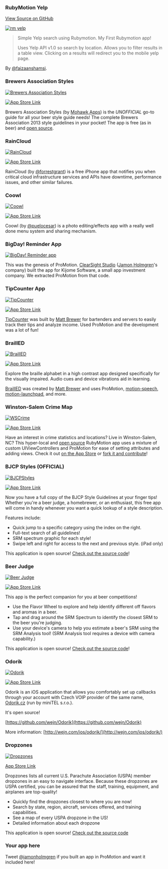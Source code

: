 ### RubyMotion Yelp

[View Source on GitHub](https://github.com/faizaanshamsi/rubymotion_yelp)

[![rm yelp](http://media.clearsightstudio.com/jamon/iOS_Simulator__iPhone_Retina_4inch__iOS_7.0.3_11B508_20140114_091423.jpg)](https://github.com/faizaanshamsi/rubymotion_yelp)

> Simple Yelp search using Rubymotion. My First Rubymotion app!
> 
> Uses Yelp API v1.0 so search by location. Allows you to filter results in a table view. Clicking on a results will redirect you to the mobile yelp page.

By [@faizaanshamsi](https://twitter.com/faizaanshamsi).

### Brewers Association Styles

[![Brewers Association Styles](http://a3.mzstatic.com/us/r30/Purple6/v4/65/83/4e/65834e58-9872-a839-98db-bdbeda61de45/mzl.yaxkfpsv.175x175-75.jpg)](http://www.mohawkapps.com/app/brewers-association-styles/)

[![App Store Link](https://a248.e.akamai.net/camo.github.com/9cbd2153e42bdb92ce53083d2a614989408ea054/687474703a2f2f722e6d7a7374617469632e636f6d2f696d616765732f7765622f6c696e6b6d616b65722f62616467655f61707073746f72652d6c72672e676966
)](https://itunes.apple.com/us/app/brewers-association-styles/id670470983?mt=8&uo=4&at=10l4yY&ct=promotionwiki)

Brewers Association Styles (by [Mohawk Apps](http://www.mohawkapps.com/)) is the _UNOFFICIAL_ go-to guide for all your beer style guide needs! The complete Brewers Association 2013 style guidelines in your pocket! The app is free (as in beer) and [open source](https://github.com/MohawkApps/BAStyleGuide).

### RainCloud

[![RainCloud](http://a1.mzstatic.com/us/r30/Purple4/v4/a1/83/60/a183608c-1bf4-172c-a17d-b71c1bc213d7/mzl.gdviwmld.175x175-75.jpg)](http://www.raincloudalerts.com/)

[![App Store Link](https://a248.e.akamai.net/camo.github.com/9cbd2153e42bdb92ce53083d2a614989408ea054/687474703a2f2f722e6d7a7374617469632e636f6d2f696d616765732f7765622f6c696e6b6d616b65722f62616467655f61707073746f72652d6c72672e676966
)](https://itunes.apple.com/us/app/raincloud/id632130365?mt=8)

RainCloud (by [@forrestgrant](https://twitter.com/forrestgrant)) is a free iPhone app that notifies you when critical cloud infrastructure services and APIs have downtime, performance issues, and other similar failures.

### Coowl

[![Coowl](http://a4.mzstatic.com/us/r1000/044/Purple/v4/eb/6f/5a/eb6f5ad5-e6b9-d76d-9165-4f568bc87bc3/mzl.exefkfxt.175x175-75.jpg)](https://itunes.apple.com/us/app/coowl/id657397623)

[![App Store Link](https://a248.e.akamai.net/camo.github.com/9cbd2153e42bdb92ce53083d2a614989408ea054/687474703a2f2f722e6d7a7374617469632e636f6d2f696d616765732f7765622f6c696e6b6d616b65722f62616467655f61707073746f72652d6c72672e676966
)](https://itunes.apple.com/us/app/coowl/id657397623)

Coowl (by [@puelocesar](https://twitter.com/puelocesar)) is a photo editing/effects app with a really well done menu system and sharing mechanism.

### BigDay! Reminder App

[![BigDay! Reminder app](http://a1.mzstatic.com/us/r1000/066/Purple2/v4/59/26/c7/5926c7fb-0a28-c770-ce10-5d3509edb06a/mzl.xauslwqp.175x175-75.jpg)](https://itunes.apple.com/us/app/bigday!/id571756685?ls=1&mt=8)

This was the genesis of ProMotion. [ClearSight Studio](http://www.clearsightstudio.com/) ([Jamon Holmgren](http://twitter.com/jamonholmgren)'s company) built the app for Kijome Software, a small app investment company. We extracted ProMotion from that code.

### TipCounter App

[![TipCounter](http://a1.mzstatic.com/us/r30/Purple/v4/49/f5/b4/49f5b434-07ac-7292-8437-556b3dc025d5/mzl.pitrhwco.175x175-75.jpg)](https://itunes.apple.com/us/app/tip-counter/id418749608?mt=8&ls=1)

[![App Store Link](https://a248.e.akamai.net/camo.github.com/9cbd2153e42bdb92ce53083d2a614989408ea054/687474703a2f2f722e6d7a7374617469632e636f6d2f696d616765732f7765622f6c696e6b6d616b65722f62616467655f61707073746f72652d6c72672e676966
)](https://itunes.apple.com/us/app/tip-counter/id418749608?mt=8&ls=1)

[TipCounter](http://www.tipcounterapp.com) was built by [Matt Brewer](https://github.com/macfanatic/) for bartenders and servers to easily track their tips and analyze income.  Used ProMotion and the development was a lot of fun!

### BraillED

[![BraillED](http://a1.mzstatic.com/us/r30/Purple/v4/c7/79/6a/c7796a36-ef17-c056-073d-6ebea335ebff/mzl.frehfqca.175x175-75.jpg)](https://itunes.apple.com/us/app/brailled/id839690467?mt=8)

[![App Store Link](https://a248.e.akamai.net/camo.github.com/9cbd2153e42bdb92ce53083d2a614989408ea054/687474703a2f2f722e6d7a7374617469632e636f6d2f696d616765732f7765622f6c696e6b6d616b65722f62616467655f61707073746f72652d6c72672e676966
)](https://itunes.apple.com/us/app/brailled/id839690467?mt=8)

Explore the braille alphabet in a high contrast app designed specifically for the visually impaired. Audio cues and device vibrations aid in learning.

[BraillED](http://www.brailledapp.com) was created by [Matt Brewer](https://github.com/macfanatic/) and uses ProMotion, [motion-speech](https://github.com/macfanatic/motion-speech), [motion-launchpad](https://github.com/macfanatic/motion-launchpad), and more.

### Winston-Salem Crime Map

[![WSCrime](http://a2.mzstatic.com/us/r1000/086/Purple/v4/f4/8d/82/f48d82c7-68bb-933d-5db3-7f93357ddf7b/mzl.dndttxht.175x175-75.jpg)](http://www.mohawkapps.com/app/winston-salem-crime-map/)

[![App Store Link](https://a248.e.akamai.net/camo.github.com/9cbd2153e42bdb92ce53083d2a614989408ea054/687474703a2f2f722e6d7a7374617469632e636f6d2f696d616765732f7765622f6c696e6b6d616b65722f62616467655f61707073746f72652d6c72672e676966
)](https://itunes.apple.com/us/app/winston-salem-crime-map/id472546582?mt=8&uo=4&at=10l4yY&ct=promotionwiki)

Have an interest in crime statistics and locations? Live in Winston-Salem, NC? This hyper-local and [open source](https://github.com/MohawkApps/WSCrime) RubyMotion app uses a mixture of custom UIViewControllers and ProMotion for ease of setting attributes and adding views. Check it out [on the App Store](https://itunes.apple.com/us/app/winston-salem-crime-map/id472546582?mt=8&uo=4&at=10l4yY&ct=promotionwiki) or [fork it and contribute](https://github.com/MohawkApps/WSCrime)!

### BJCP Styles (OFFICIAL)

[![BJCPStyles](http://a5.mzstatic.com/us/r1000/004/Purple6/v4/d1/a9/66/d1a966cc-0b36-e528-d5cd-7bb3dd4df978/mzl.rfzwzkkg.175x175-75.jpg)](http://www.mohawkapps.com/app/bjcp-styles/)

[![App Store Link](https://a248.e.akamai.net/camo.github.com/9cbd2153e42bdb92ce53083d2a614989408ea054/687474703a2f2f722e6d7a7374617469632e636f6d2f696d616765732f7765622f6c696e6b6d616b65722f62616467655f61707073746f72652d6c72672e676966
)](https://itunes.apple.com/us/app/bjcp-styles/id293788663?mt=8&uo=4&at=10l4yY&ct=promotionwiki)

Now you have a full copy of the BJCP Style Guidelines at your finger tips! Whether you're a beer judge, a homebrewer, or an enthusiast, this free app will come in handy whenever you want a quick lookup of a style description.

Features include:
* Quick jump to a specific category using the index on the right.
* Full-text search of all guidelines!
* SRM spectrum graphic for each style!
* Swipe left and right for access to the next and previous style. (iPad only)

This application is open source! [Check out the source code](https://github.com/MohawkApps/BJCPStyleGuide)!

### Beer Judge

[![Beer Judge](http://a3.mzstatic.com/us/r1000/013/Purple4/v4/c0/4b/ff/c04bffc5-523f-bbe0-c22e-93283ee989db/mzl.ctvoovnz.175x175-75.jpg)](http://www.mohawkapps.com/app/beerjudge/)

[![App Store Link](https://a248.e.akamai.net/camo.github.com/9cbd2153e42bdb92ce53083d2a614989408ea054/687474703a2f2f722e6d7a7374617469632e636f6d2f696d616765732f7765622f6c696e6b6d616b65722f62616467655f61707073746f72652d6c72672e676966
)](https://itunes.apple.com/us/app/beer-judge/id666120064?mt=8&uo=4&at=10l4yY&ct=promotionwiki)

This app is the perfect companion for you at beer competitions!

* Use the Flavor Wheel to explore and help identify different off flavors and aromas in a beer.
* Tap and drag around the SRM Spectrum to identify the closest SRM to the beer you're judging.
* Use your device's camera to help you estimate a beer's SRM using the SRM Analysis tool! (SRM Analysis tool requires a device with camera capability.)

This application is open source! [Check out the source code](https://github.com/MohawkApps/BeerJudge)!

### Odorik

[![Odorik](http://a2.mzstatic.com/us/r1000/032/Purple4/v4/6d/0f/81/6d0f81bb-30eb-c37d-2d1e-83a3787abe1d/mzl.kzpndpmw.175x175-75.jpg)](https://itunes.apple.com/us/app/odorik/id682721789?mt=8)

[![App Store Link](https://a248.e.akamai.net/camo.github.com/9cbd2153e42bdb92ce53083d2a614989408ea054/687474703a2f2f722e6d7a7374617469632e636f6d2f696d616765732f7765622f6c696e6b6d616b65722f62616467655f61707073746f72652d6c72672e676966
)](https://itunes.apple.com/us/app/odorik/id682721789?ls=1&mt=8)

Odorik is an iOS application that allows you comfortably set up callbacks through your account with Czech VOIP provider of the same name, [Odorik.cz](http://Odorik.cz) (run by miniTEL s.r.o.).

It's open source!

[https://github.com/wejn/Odorik](https://github.com/wejn/Odorik)

More information: [http://wejn.com/ios/odorik/](http://wejn.com/ios/odorik/)

### Dropzones

[![Dropzones](https://github.com/OTGApps/Dropzones/blob/master/resources/Icon-120.png)](https://itunes.apple.com/us/app/dropzones-uspa-dropzone-finder/id960515397?mt=8&uo=4&at=10l4yY&ct=github)

[App Store Link](https://itunes.apple.com/us/app/dropzones-uspa-dropzone-finder/id960515397?mt=8&uo=4&at=10l4yY&ct=github)

Dropzones lists all current U.S. Parachute Association (USPA) member dropzones in an easy to navigate interface. Because these dropzones are USPA certified, you can be assured that the staff, training, equipment, and airplanes are top-quality!


* Quickly find the dropzones closest to where you are now!
* Search by state, region, aircraft, services offered, and training capabilities.
* See a map of every USPA dropzone in the US!
* Detailed information about each dropzone


This application is open source! [Check out the source code](https://github.com/OTGApps/Dropzones)


### Your app here

Tweet [@jamonholmgren](https://twitter.com/jamonholmgren) if you built an app in ProMotion and want it included here!